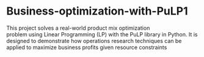 # Business-optimization-with-PuLP1
This project solves a real-world product mix optimization problem using Linear Programming (LP) with the PuLP library in Python. It is designed to demonstrate how operations research techniques can be applied to maximize business profits given resource constraints
